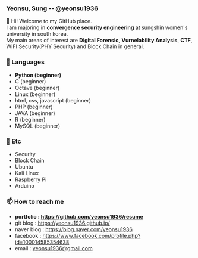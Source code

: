### Yeonsu, Sung -- @yeonsu1936

👋 Hi! Welcome to my GitHub place.<br/>
I am majoring in **convergence security engineering** at sungshin women's university in south korea.<br/>
My main areas of interest are **Digital Forensic**, **Vurnelability Analysis**, **CTF**, WIFI Security(PHY Security) and Block Chain in general.

### 🔭 Languages 
- **Python (beginner)**
- C (beginner)
- Octave (beginner)
- Linux (beginner)
- html, css, javascript (beginner)
- PHP (beginner)
- JAVA (beginner)
- R  (beginner)
- MySQL (beginner)

### 👯 Etc
- Security
- Block Chain
- Ubuntu
- Kali Linux
- Raspberry Pi
- Arduino

### 📫 How to reach me
- **portfolio : https://github.com/yeonsu1936/resume**
- git blog : https://yeonsu1936.github.io/
- naver blog : https://blog.naver.com/yeonsu1936
- facebook : https://www.facebook.com/profile.php?id=100014585354638
- email : yeonsu1936@gmail.com
